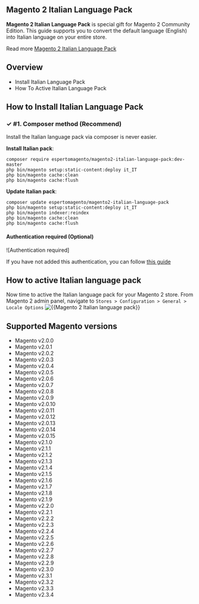 ## Magento 2 Italian Language Pack

**Magento 2 Italian Language Pack** is special gift for Magento 2 Community Edition. This guide supports you to convert the default language (English) into Italian language on your entire store.

Read more [Magento 2 Italian Language Pack](https://www.espertomagent.it/shop/estensioni-magento-2/traduzioni-lingua-italiano-magento-2/)


## Overview

- Install Italian Language Pack
- How To Active Italian Language Pack

## How to Install Italian Language Pack

### ✓ #1. Composer method (Recommend)
Install the Italian language pack via composer is never easier.

**Install Italian pack**:

```
composer require espertomagento/magento2-italian-language-pack:dev-master
php bin/magento setup:static-content:deploy it_IT
php bin/magento cache:clean
php bin/magento cache:flush

```


**Update  Italian pack**:

```
composer update espertomagento/magento2-italian-language-pack
php bin/magento setup:static-content:deploy it_IT
php bin/magento indexer:reindex
php bin/magento cache:clean
php bin/magento cache:flush

```

#### Authentication required (Optional)

![Authentication required]

If you have not added this authentication, you can follow [this guide](http://devdocs.magento.com/guides/v2.0/install-gde/prereq/connect-auth.html)

## How to active Italian language pack

Now time to active the Italian language pack for your Magento 2 store. From Magento 2 admin panel, navigate to `Stores > Configuration > General > Locale Options`
![{{Magento 2 Italian language pack}}](https://www.espertomagent.it/media/languagepack.png)


<!-- ## Translation process of Italian Language Pack
![process](http://progressed.io/bar/90) -->


## Supported Magento versions

- Magento v2.0.0
- Magento v2.0.1
- Magento v2.0.2
- Magento v2.0.3
- Magento v2.0.4
- Magento v2.0.5
- Magento v2.0.6
- Magento v2.0.7
- Magento v2.0.8
- Magento v2.0.9
- Magento v2.0.10
- Magento v2.0.11
- Magento v2.0.12
- Magento v2.0.13
- Magento v2.0.14
- Magento v2.0.15
- Magento v2.1.0
- Magento v2.1.1
- Magento v2.1.2
- Magento v2.1.3
- Magento v2.1.4
- Magento v2.1.5
- Magento v2.1.6
- Magento v2.1.7
- Magento v2.1.8
- Magento v2.1.9
- Magento v2.2.0
- Magento v2.2.1
- Magento v2.2.2
- Magento v2.2.3
- Magento v2.2.4
- Magento v2.2.5
- Magento v2.2.6
- Magento v2.2.7
- Magento v2.2.8
- Magento v2.2.9
- Magento v2.3.0
- Magento v2.3.1
- Magento v2.3.2
- Magento v2.3.3
- Magento v2.3.4